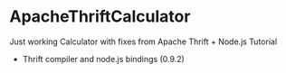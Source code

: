 # ApacheThriftCalculator
Just working Calculator with fixes from Apache Thrift + Node.js Tutorial

+ Thrift compiler and node.js bindings (0.9.2)